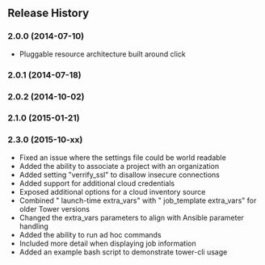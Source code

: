 ## Release History

### 2.0.0 (2014-07-10)

* Pluggable resource architecture built around click

### 2.0.1 (2014-07-18)

### 2.0.2 (2014-10-02)

### 2.1.0 (2015-01-21)

### 2.3.0 (2015-10-xx)

* Fixed an issue where the settings file could be world readable
* Added the ability to associate a project with an organization
* Added setting "verrify_ssl" to disallow insecure connections
* Added support for additional cloud credentials
* Exposed additional options for a cloud inventory source
* Combined " launch-time extra_vars" with " job_template extra_vars" for older Tower versions
* Changed the extra_vars parameters to align with Ansible parameter handling
* Added the ability to run ad hoc commands
* Included more detail when displaying job information
* Added an example bash script to demonstrate tower-cli usage
